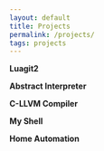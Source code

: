 ```yaml
---
layout: default
title: Projects
permalink: /projects/
tags: projects
---
```



**Luagit2** 

**Abstract Interpreter**

**C-LLVM Compiler**

**My Shell**

**Home Automation**
